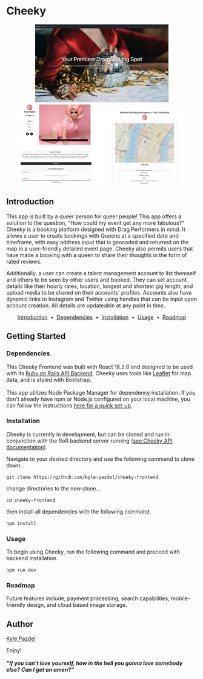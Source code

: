 <h1 align="center">
  <a href="https://github.com/kyle-pazdel">
    <img src="" alt="">
  </a>
</h1>

# Cheeky

<p align="center" dir="center">
  <img src="https://github.com/kyle-pazdel/cheeky-frontend/blob/main/src/assets/screenshot1.png?raw=true" alt="Landing page screenshot" width="70%" >
  <img src="https://github.com/kyle-pazdel/cheeky-frontend/blob/main/src/assets/screenshot2.png?raw=true" alt="Drag Queen profile screenshot" width="45%" >
  <img src="https://github.com/kyle-pazdel/cheeky-frontend/blob/main/src/assets/screenshot3.png?raw=true" alt="Example booking screenshot" width="45%" >
</p>
<h2>Introduction</h2>

<p>This app is built by a queer person for queer people! This app offers a solution to the question, "How could my event get any more fabulous?" Cheeky is a booking platform designed with Drag Performers in mind. It allows a user to create bookings with Queens at a specified date and timeframe, with easy address input that is geocoded and returned on the map in a user-friendly detailed event page. Cheeky also permits users that have made a booking with a queen to share their thoughts in the form of rated reviews.</p>
<p>Additionally, a user can create a talent management account to list themself and others to be seen by other users and booked. They can set account details like their hourly rates, location, longest and shortest gig length, and upload media to be shared on their accounts' profiles. Accounts also have dynamic links to Instagram and Twitter using handles that can be input upon account creation. All details are updateable at any point in time.</p>

<p align="center">
<a href="#introduction">Introduction</a> &nbsp;&bull;&nbsp;
<a href="#dependencies">Dependencies</a> &nbsp;&bull;&nbsp;
<a href="#installation">Installation</a> &nbsp;&bull;&nbsp;
<a href="#usage">Usage</a> &nbsp;&bull;&nbsp;
<a href="#roadmap">Roadmap</a>
</p>

## Getting Started

### Dependencies
This Cheeky Frontend was built with React 18.2.0 and designed to be used with its [Ruby on Rails API Backend](https://github.com/kyle-pazdel/cheeky-api). Cheeky uses tools like [Leaflet](https://leafletjs.com/) for map data, and is styled with Bootstrap.
<br/>
<br/>
This app utilizes Node Package Manager for dependency installation. If you don't already have npm or Node.js configured on your local machine, you can follow the instructions [here for a quick set-up](https://docs.npmjs.com/downloading-and-installing-node-js-and-npm).


### Installation

Cheeky is currently in development, but can be cloned and run in conjunction with the RoR backend server running ([see Cheeky API documentation](https://github.com/kyle-pazdel/cheeky-api#readme)).

Navigate to your desired directory and use the following command to clone down...

```
git clone https://github.com/kyle-pazdel/cheeky-frontend

```
change directories to the new clone...

```
cd cheeky-frontend

```
then install all dependencies with the following command.

```
npm install

```

### Usage

To begin using Cheeky, run the following command and proceed with backend installation.

```
npm run dev

```


### Roadmap

Future features include, payment processing, search capabilities, mobile-friendly design, and cloud based image storage.

## Author

<p>

<a href="https://github.com/kyle-pazdel">Kyle Pazdel</a>

</p>

Enjoy! 
<br/>
<br/>
***"If you can't love yourself, how in the hell you gonna love somebody else? Can I get an amen?"***
